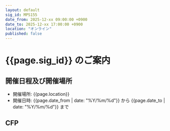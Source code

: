 ```yaml
---
layout: default
sig_id: MPS155
date_from: 2025-12-xx 09:00:00 +0900
date_to: 2025-12-xx 17:00:00 +0900
location: "オンライン"
published: false
---
```

# {{page.sig_id}} のご案内

## 開催日程及び開催場所

- 開催場所: {{page.location}}
- 開催日時: {{page.date_from | date: "%Y/%m/%d"}} から {{page.date_to | date: "%Y/%m/%d"}} まで

## CFP
